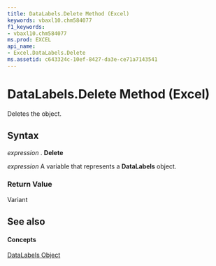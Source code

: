 ```yaml
---
title: DataLabels.Delete Method (Excel)
keywords: vbaxl10.chm584077
f1_keywords:
- vbaxl10.chm584077
ms.prod: EXCEL
api_name:
- Excel.DataLabels.Delete
ms.assetid: c643324c-10ef-8427-da3e-ce71a7143541
---
```



# DataLabels.Delete Method (Excel)

Deletes the object.


## Syntax

 _expression_ . **Delete**

 _expression_ A variable that represents a **DataLabels** object.


### Return Value

Variant


## See also


#### Concepts


[DataLabels Object](datalabels-object-excel.md)


